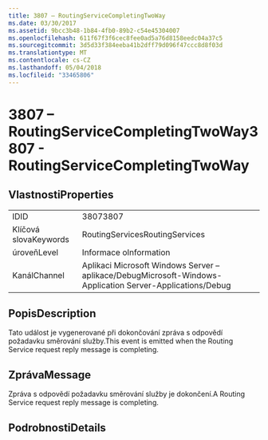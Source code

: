 ```yaml
---
title: 3807 – RoutingServiceCompletingTwoWay
ms.date: 03/30/2017
ms.assetid: 9bcc3b48-1b84-4fb0-89b2-c54e45304007
ms.openlocfilehash: 611f67f3f6cec8fee0ad5a76d8158eedc04a37c5
ms.sourcegitcommit: 3d5d33f384eeba41b2dff79d096f47ccc8d8f03d
ms.translationtype: MT
ms.contentlocale: cs-CZ
ms.lasthandoff: 05/04/2018
ms.locfileid: "33465806"
---
```

# <a name="3807---routingservicecompletingtwoway"></a><span data-ttu-id="128d8-102">3807 – RoutingServiceCompletingTwoWay</span><span class="sxs-lookup"><span data-stu-id="128d8-102">3807 - RoutingServiceCompletingTwoWay</span></span>
## <a name="properties"></a><span data-ttu-id="128d8-103">Vlastnosti</span><span class="sxs-lookup"><span data-stu-id="128d8-103">Properties</span></span>  
  
|||  
|-|-|  
|<span data-ttu-id="128d8-104">ID</span><span class="sxs-lookup"><span data-stu-id="128d8-104">ID</span></span>|<span data-ttu-id="128d8-105">3807</span><span class="sxs-lookup"><span data-stu-id="128d8-105">3807</span></span>|  
|<span data-ttu-id="128d8-106">Klíčová slova</span><span class="sxs-lookup"><span data-stu-id="128d8-106">Keywords</span></span>|<span data-ttu-id="128d8-107">RoutingServices</span><span class="sxs-lookup"><span data-stu-id="128d8-107">RoutingServices</span></span>|  
|<span data-ttu-id="128d8-108">úroveň</span><span class="sxs-lookup"><span data-stu-id="128d8-108">Level</span></span>|<span data-ttu-id="128d8-109">Informace o</span><span class="sxs-lookup"><span data-stu-id="128d8-109">Information</span></span>|  
|<span data-ttu-id="128d8-110">Kanál</span><span class="sxs-lookup"><span data-stu-id="128d8-110">Channel</span></span>|<span data-ttu-id="128d8-111">Aplikaci Microsoft Windows Server – aplikace/Debug</span><span class="sxs-lookup"><span data-stu-id="128d8-111">Microsoft-Windows-Application Server-Applications/Debug</span></span>|  
  
## <a name="description"></a><span data-ttu-id="128d8-112">Popis</span><span class="sxs-lookup"><span data-stu-id="128d8-112">Description</span></span>  
 <span data-ttu-id="128d8-113">Tato událost je vygenerované při dokončování zpráva s odpovědí požadavku směrování služby.</span><span class="sxs-lookup"><span data-stu-id="128d8-113">This event is emitted when the Routing Service request reply message is completing.</span></span>  
  
## <a name="message"></a><span data-ttu-id="128d8-114">Zpráva</span><span class="sxs-lookup"><span data-stu-id="128d8-114">Message</span></span>  
 <span data-ttu-id="128d8-115">Zpráva s odpovědí požadavku směrování služby je dokončení.</span><span class="sxs-lookup"><span data-stu-id="128d8-115">A Routing Service request reply message is completing.</span></span>  
  
## <a name="details"></a><span data-ttu-id="128d8-116">Podrobnosti</span><span class="sxs-lookup"><span data-stu-id="128d8-116">Details</span></span>
